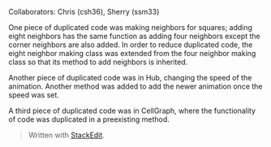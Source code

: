 Collaborators: Chris (csh36), Sherry (ssm33)

One piece of duplicated code was making neighbors for squares; adding eight neighbors has the same function as adding four neighbors except the corner neighbors are also added.  In order to reduce duplicated code, the eight neighbor making class was extended from the four neighbor making class so that its method to add neighbors is inherited.

Another piece of duplicated code was in Hub, changing the speed of the animation.  Another method was added to add the newer animation once the speed was set.

A third piece of duplicated code was in CellGraph, where the functionality of code was duplicated in a preexisting method.
> Written with [StackEdit](https://stackedit.io/).